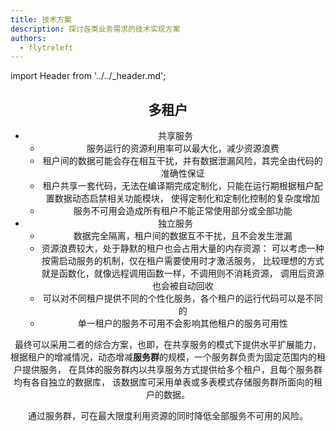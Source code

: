 ```yaml
---
title: 技术方案
description: 探讨各类业务需求的技术实现方案
authors:
  - flytreleft
---
```


import Header from '../../\_header.md';

<Header />

## 多租户

- 共享服务
  - 服务运行的资源利用率可以最大化，减少资源浪费
  - 租户间的数据可能会存在相互干扰，并有数据泄漏风险，其完全由代码的准确性保证
  - 租户共享一套代码，无法在编译期完成定制化，只能在运行期根据租户配置数据动态启禁相关功能模块，
    使得定制化和定制化控制的复杂度增加
  - 服务不可用会造成所有租户不能正常使用部分或全部功能
- 独立服务
  - 数据完全隔离，租户间的数据互不干扰，且不会发生泄漏
  - 资源浪费较大，处于静默的租户也会占用大量的内存资源：
    可以考虑一种按需启动服务的机制，仅在租户需要使用时才激活服务，
    比较理想的方式就是函数化，就像远程调用函数一样，不调用则不消耗资源，
    调用后资源也会被自动回收
  - 可以对不同租户提供不同的个性化服务，各个租户的运行代码可以是不同的
  - 单一租户的服务不可用不会影响其他租户的服务可用性

最终可以采用二者的综合方案，也即，在共享服务的模式下提供水平扩展能力，
根据租户的增减情况，动态增减**服务群**的规模，一个服务群负责为固定范围内的租户提供服务，
在具体的服务群内以共享服务方式提供给多个租户，且每个服务群均有各自独立的数据库，
该数据库可采用单表或多表模式存储服务群所面向的租户的数据。

通过服务群，可在最大限度利用资源的同时降低全部服务不可用的风险。
